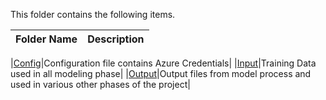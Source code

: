 This folder contains the following items.

|Folder Name|Description|
|-----------|------------|

|[Config](config)|Configuration file contains Azure Credentials|
|[Input]()|Training Data used in all modeling phase|
|[Output]()|Output files from model process and used in various other phases of the project|

